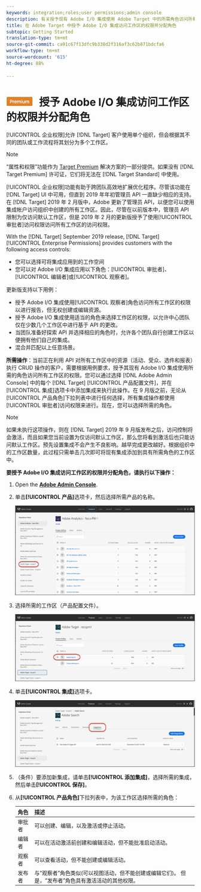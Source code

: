 ```yaml
---
keywords: integration;roles;user permissions;admin console
description: 有关授予现有 Adobe I/O 集成使用 Adobe Target 中的所需角色访问所有工作区的权限的信息。
title: 在 Adobe Target 中授予 Adobe I/O 集成访问工作区的权限并分配角色
subtopic: Getting Started
translation-type: tm+mt
source-git-commit: ca91c67f13dfc9b338d2f316af3c62b871bdcfa6
workflow-type: tm+mt
source-wordcount: '615'
ht-degree: 88%

---
```



# ![PREMIUM](/help/assets/premium.png) 授予 Adobe I/O 集成访问工作区的权限并分配角色

[!UICONTROL 企业权限]允许 [!DNL Target] 客户使用单个组织，但会根据其不同的团队或工作流程将其划分为多个工作区。

>[!NOTE]
>
>“属性和权限”功能作为 [Target Premium](/help/c-intro/intro.md#premium) 解决方案的一部分提供。如果没有 [!DNL Target Premium] 许可证，它们将无法在 [!DNL Target Standard] 中使用。

[!UICONTROL 企业权限]功能有助于跨团队高效地扩展优化程序。尽管该功能在 [!DNL Target] UI 中可用，但直到 2019 年年初管理员 API 一直缺少相应的支持。在 [!DNL Target] 2019 年 2 月版中，Adobe 更新了管理员 API，以便您可以使用集成帐户访问组织中创建的所有工作区。因此，尽管在以前版本中，管理员 API 限制为仅访问默认工作区，但是 2019 年 2 月的更新版授予了使用[!UICONTROL 审批者]访问权限访问所有工作区的访问权限。

With the [!DNL Target] September 2019 release, [!DNL Target] [!UICONTROL Enterprise Permissions] provides customers with the following access controls:

* 您可以选择可将集成应用到的工作空间
* 您可以对 Adobe I/O 集成应用以下角色：[!UICONTROL 审批者]、[!UICONTROL 编辑者]或[!UICONTROL 观察者]。

更新版支持以下用例：

* 授予 Adobe I/O 集成使用[!UICONTROL 观察者]角色访问所有工作区的权限以进行报告，但无权创建或编辑资源。
* 授予 Adobe I/O 集成使用适当的角色来选择工作区的权限，以允许中心团队仅在少数几个工作区中进行基于 API 的更改。
* 当团队准备好探索 API 并选择相应的角色时，允许各个团队自行创建工作区以便拥有他们自己的集成。
* 混合并匹配以上任意场景。

**所需操作**：当前正在利用 API 对所有工作区中的资源（活动、受众、选件和报表）执行 CRUD 操作的客户，需要根据用例要求，授予其现有 Adobe I/O 集成使用所需的角色访问所有工作区的权限。您可以通过选择 [!DNL Adobe Admin Console] 中的每个 [!DNL Target] [!UICONTROL 产品配置文件]，并在[!UICONTROL 集成]选项卡中添加集成来执行此操作。在 9 月版之前，无论从[!UICONTROL 产品角色]下拉列表中进行任何选择，所有集成操作都使用[!UICONTROL 审批者]访问权限来进行。现在，您可以选择所需的角色。

>[!NOTE]
>
>如果未执行这项操作，则在 [!DNL Target] 2019 年 9 月版发布之后，访问控制将会激活，而且如果您当前设置为仅访问默认工作区，那么您将看到激活后也只能访问默认工作区。预先设置集成不会产生不良影响。越早完成更改越好。根据组织中的工作区数量，此过程只需单击几次即可将现有集成添加到具有所需角色的工作区中。

**要授予 Adobe I/O 集成访问工作区的权限并分配角色，请执行以下操作：**

1. Open the **[Adobe Admin Console](https://adminconsole.adobe.com)**.

1. 单击&#x200B;**[!UICONTROL 产品]**&#x200B;选项卡，然后选择所需产品的名称。

   ![在 Adobe Admin Console 中选择产品](/help/administrating-target/c-user-management/property-channel/assets/io-choose-product.png)

1. 选择所需的工作区（产品配置文件）。

   ![选择产品配置文件](/help/administrating-target/c-user-management/property-channel/assets/io-select-product-profile.png)

1. 单击&#x200B;**[!UICONTROL 集成]**&#x200B;选项卡。

   ![“集成”选项卡](/help/administrating-target/c-user-management/property-channel/assets/integrations-tab.png)

1. （条件）要添加新集成，请单击&#x200B;**[!UICONTROL 添加集成]**，选择所需的集成，然后单击&#x200B;**[!UICONTROL 保存]**。

1. 从&#x200B;**[!UICONTROL 产品角色]**&#x200B;下拉列表中，为该工作区选择所需的角色：

   | 角色 | 描述 |
   |--- |--- |
   | 审批者 | 可以创建、编辑，以及激活或停止活动。 |
   | 编辑者 | 可以在活动激活前创建和编辑活动，但不能批准启动活动。 |
   | 观察者 | 可以查看活动，但不能创建或编辑活动。 |
   | 发布者 | 与“观察者”角色类似(可以视图活动，但不能创建或编辑它们)。 但是，“发布者”角色具有激活活动的其他权限。 |
